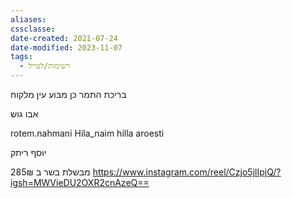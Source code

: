 ```yaml
---
aliases: 
cssclasse: 
date-created: 2021-07-24
date-modified: 2023-11-07
tags:
  - רשימות/לטייל
---
```


בריכת התמר
כן מבוע
עין מלקוח

אבו גוש

rotem.nahmani
 Hila_naim
 ‏hilla aroesti

 יוסף ריתק


מבשלת בשר ב 285₪ https://www.instagram.com/reel/Czjo5jlIpjQ/?igsh=MWVieDU2OXR2cnAzeQ==